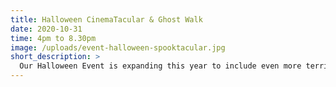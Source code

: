 ```yaml
---
title: Halloween CinemaTacular & Ghost Walk
date: 2020-10-31
time: 4pm to 8.30pm
image: /uploads/event-halloween-spooktacular.jpg
short_description: >
  Our Halloween Event is expanding this year to include even more terrifying tales, ghoulish ghosties & dastardly demons! Follow us on Facebook to find out more nearer the event.
---
```

